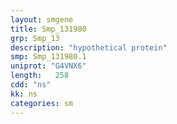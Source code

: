 ```yaml
---
layout: smgene
title: Smp_131980
grp: Smp_13
description: "hypothetical protein"
smp: Smp_131980.1
uniprot: "G4VNX6"
length:   258
cdd: "ns"
kk: ns
categories: sm
---
```

